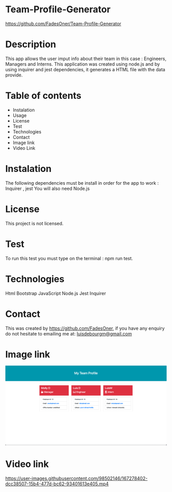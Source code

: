 # Team-Profile-Generator

https://github.com/FadesOner/Team-Profile-Generator

# Description

This app allows the user imput info about their team in this case : Engineers, Managers and Interns.
This application was created using node.js and by using inquirer and jest dependencies, it generates a HTML file with the data provide.

# Table of contents

- Instalation
- Usage
- License
- Test
- Technologies
- Contact
- Image link
- Video Link

# Instalation

The following dependencies must be install in order for the app to work : Inquirer , jest 
You will also need Node.js

# License

This project is not licensed.

# Test 

To run this test you must type on the terminal : npm run test.

# Technologies

Html
Bootstrap
JavaScript
Node.js
Jest 
Inquirer 

# Contact

This was created by https://github.com/FadesOner, if you have any enquiry do not hesitate to emailing me at: luisdebourgm@gmail.com

# Image link

![The html generated using the app.](./image/teamprofilegenerator.png)

# Video link

https://user-images.githubusercontent.com/98502146/167278402-dcc38507-15b4-477d-bc62-93401613e405.mp4

